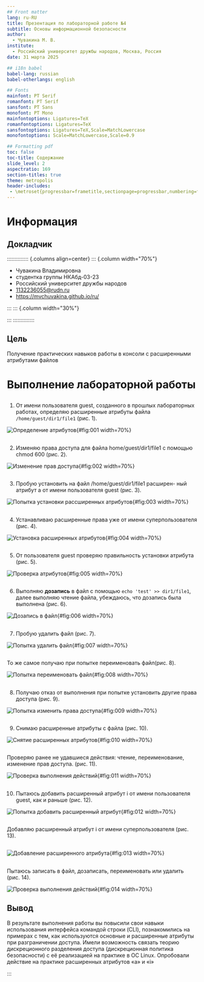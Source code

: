 ```yaml
---
## Front matter
lang: ru-RU
title: Презентация по лабораторной работе №4
subtitle: Основы информационной безопасности
author:
  - Чувакина М. В.
institute:
  - Российский университет дружбы народов, Москва, Россия
date: 31 марта 2025

## i18n babel
babel-lang: russian
babel-otherlangs: english

## Fonts
mainfont: PT Serif
romanfont: PT Serif
sansfont: PT Sans
monofont: PT Mono
mainfontoptions: Ligatures=TeX
romanfontoptions: Ligatures=TeX
sansfontoptions: Ligatures=TeX,Scale=MatchLowercase
monofontoptions: Scale=MatchLowercase,Scale=0.9

## Formatting pdf
toc: false
toc-title: Содержание
slide_level: 2
aspectratio: 169
section-titles: true
theme: metropolis
header-includes:
 - \metroset{progressbar=frametitle,sectionpage=progressbar,numbering=fraction}
---
```


# Информация

## Докладчик

:::::::::::::: {.columns align=center}
::: {.column width="70%"}

  * Чувакина Владимировна
  * студентка группы НКАбд-03-23
  * Российский университет дружбы народов
  * [1132236055@rudn.ru](mailto:1132236055@rudn.ru)
  * <https://mvchuvakina.github.io/ru/>


:::
::: {.column width="30%"}


:::
::::::::::::::

## Цель

Получение практических навыков работы в консоли с расширенными
атрибутами файлов

# Выполнение лабораторной работы

##
1. От имени пользователя guest, созданного в прошлых лабораторных работах, определяю расширенные атрибуты файлa `/home/guest/dir1/file1` (рис. 1).

![Определение атрибутов](image/1.png){#fig:001 width=70%}

##

2. Изменяю права доступа для файла home/guest/dir1/file1 с помощью chmod 600 (рис. 2).

![Изменение прав доступа](image/2.png){#fig:002 width=70%}

##

3. Пробую установить на файл /home/guest/dir1/file1 расширен-
ный атрибут a от имени пользователя guest (рис. 3).

![Попытка установки рассширенных атрибутов](image/3.png){#fig:003 width=70%}

##

4. Устанавливаю расширенные права уже от имени суперпользователя (рис. 4).

![Установка расширенных атрибутов](image/4.png){#fig:004 width=70%}

##

5. От пользователя guest проверяю правильность установки атрибута (рис. 5).

![Проверка атрибутов](image/5.png){#fig:005 width=70%}

##

6. Выполняю **дозапись** в файл с помощью `echo 'test' >> dir1/file1`, далее выполняю чтение файла, убеждаюсь, что дозапись была выполнена (рис. 6).

![Дозапись в файл](image/6.png){#fig:006 width=70%}

##

7. Пробую удалить файл  (рис. 7).

![Попытка удалить файл](image/7.png){#fig:007 width=70%}

##

То же самое получаю при попытке переименовать файл(рис. 8).

![Попытка переименовать файл](image/8.png){#fig:008 width=70%}

##

8. Получаю отказ от выполнения при попытке установить другие права доступа (рис. 9).

![Попытка изменить права доступа](image/9.png){#fig:009 width=70%}

##

9. Снимаю расширенные атрибуты с файла (рис. 10).

![Снятие расширенных атрибутов](image/10.png){#fig:010 width=70%}

##

Проверяю ранее не удавшиеся действия: чтение, переименование, изменение прав доступа.  (рис. 11).

![Проверка выполнения действий](image/11.png){#fig:011 width=70%}

##

10. Пытаюсь добавить расширенный атрибут i от имени пользователя guest, как и раньше (рис. 12).

![Попытка добавить расширенный атрибут](image/12.png){#fig:012 width=70%}

##

Добавляю расширенный атрибут i от имени суперпользователя (рис. 13).

##

![Добавление расширенного атрибута](image/13.png){#fig:013 width=70%}

##

Пытаюсь записать в файл, дозаписать, переименовать или удалить (рис. 14).

![Проверка выполнения действий](image/14.png){#fig:014 width=70%}



## Вывод

В результате выполнения работы вы повысили свои навыки использования интерфейса командой строки (CLI), познакомились на примерах с тем,
как используются основные и расширенные атрибуты при разграничении
доступа. Имели возможность связать теорию дискреционного разделения
доступа (дискреционная политика безопасности) с её реализацией на практике в ОС Linux. Опробовали действие на практике расширенных атрибутов «а» и «i»

:::


